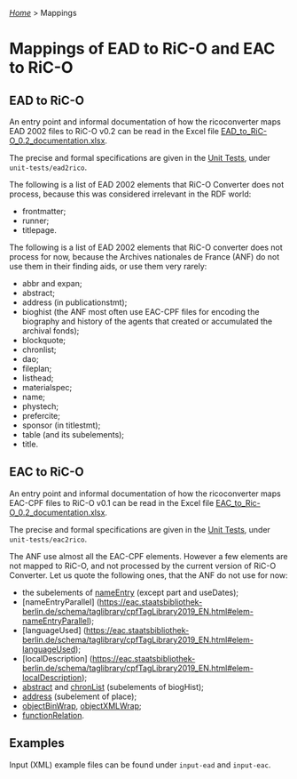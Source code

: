 [_Home_](index.md) > Mappings

# Mappings of EAD to RiC-O and EAC to RiC-O


## EAD to RiC-O

An entry point and informal documentation of how the ricoconverter maps EAD 2002 files to RiC-O v0.2 can be read in the Excel file [EAD_to_RiC-O_0.2_documentation.xlsx](../EAD_to_RiC-O_0.2_documentation.xlsx).

The precise and formal specifications are given in the [Unit Tests](UnitTests.md), under `unit-tests/ead2rico`.

The following is a list of EAD 2002 elements that RiC-O Converter does not process, because this was considered irrelevant in the RDF world:

- frontmatter;
- runner;
- titlepage.

The following is a list of EAD 2002 elements that RiC-O converter does not process for now, because the Archives nationales de France (ANF) do not use them in their finding aids, or use them very rarely:

- abbr and expan;
- abstract;
- address (in publicationstmt);
- bioghist (the ANF most often use EAC-CPF files for encoding the biography and history of the agents that created or accumulated the archival fonds);
- blockquote;
- chronlist;
- dao;
- fileplan;
- listhead;
- materialspec;
- name;
- phystech;
- prefercite;
- sponsor (in titlestmt);
- table (and its subelements);
- title.

## EAC to RiC-O

An entry point and informal documentation of how the ricoconverter maps EAC-CPF files to RiC-O v0.1 can be read in the Excel file [EAC_to_Ric-O_0.2_documentation.xlsx](../EAC_to_Ric-O_0.2_documentation.xlsx).

The precise and formal specifications are given in the [Unit Tests](UnitTests.md), under `unit-tests/eac2rico`.

The ANF use almost all the EAC-CPF elements. However a few elements are not mapped to RiC-O, and not processed by the current version of RiC-O Converter. Let us quote the following ones, that the ANF do not use for now:

- the subelements of [nameEntry](https://eac.staatsbibliothek-berlin.de/schema/taglibrary/cpfTagLibrary2019_EN.html#elem-nameEntry) (except part and useDates);
- [nameEntryParallel] (https://eac.staatsbibliothek-berlin.de/schema/taglibrary/cpfTagLibrary2019_EN.html#elem-nameEntryParallel);
- [languageUsed] (https://eac.staatsbibliothek-berlin.de/schema/taglibrary/cpfTagLibrary2019_EN.html#elem-languageUsed);
- [localDescription] (https://eac.staatsbibliothek-berlin.de/schema/taglibrary/cpfTagLibrary2019_EN.html#elem-localDescription);
- [abstract](https://eac.staatsbibliothek-berlin.de/schema/taglibrary/cpfTagLibrary2019_EN.html#elem-abstract) and [chronList](https://eac.staatsbibliothek-berlin.de/schema/taglibrary/cpfTagLibrary2019_EN.html#elem-chronList) (subelements of biogHist);
- [address](https://eac.staatsbibliothek-berlin.de/schema/taglibrary/cpfTagLibrary2019_EN.html#elem-address) (subelement of place);
- [objectBinWrap](https://eac.staatsbibliothek-berlin.de/schema/taglibrary/cpfTagLibrary2019_EN.html#elem-objectBinWrap),  [objectXMLWrap](https://eac.staatsbibliothek-berlin.de/schema/taglibrary/cpfTagLibrary2019_EN.html#elem-objectXMLWrap);
- [functionRelation](https://eac.staatsbibliothek-berlin.de/schema/taglibrary/cpfTagLibrary2019_EN.html#elem-functionRelation).

## Examples

Input (XML) example files can be found under `input-ead` and `input-eac`.

